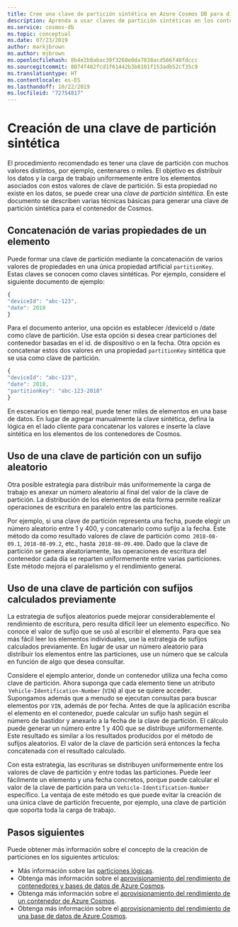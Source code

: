```yaml
---
title: Cree una clave de partición sintética en Azure Cosmos DB para distribuir la carga de trabajo y los datos uniformemente.
description: Aprenda a usar claves de partición sintéticas en los contenedores de Azure Cosmos
ms.service: cosmos-db
ms.topic: conceptual
ms.date: 07/23/2019
author: markjbrown
ms.author: mjbrown
ms.openlocfilehash: 8b4e2b8abac39f3268e0da7838acd566f40fdccc
ms.sourcegitcommit: 8074f482fcd1f61442b3b8101f153adb52cf35c9
ms.translationtype: HT
ms.contentlocale: es-ES
ms.lasthandoff: 10/22/2019
ms.locfileid: "72754817"
---
```

# <a name="create-a-synthetic-partition-key"></a>Creación de una clave de partición sintética

El procedimiento recomendado es tener una clave de partición con muchos valores distintos, por ejemplo, centenares o miles. El objetivo es distribuir los datos y la carga de trabajo uniformemente entre los elementos asociados con estos valores de clave de partición. Si esta propiedad no existe en los datos, se puede crear una *clave de partición sintética*. En este documento se describen varias técnicas básicas para generar una clave de partición sintética para el contenedor de Cosmos.

## <a name="concatenate-multiple-properties-of-an-item"></a>Concatenación de varias propiedades de un elemento

Puede formar una clave de partición mediante la concatenación de varios valores de propiedades en una única propiedad artificial `partitionKey`. Estas claves se conocen como claves sintéticas. Por ejemplo, considere el siguiente documento de ejemplo:

```JavaScript
{
"deviceId": "abc-123",
"date": 2018
}
```

Para el documento anterior, una opción es establecer /deviceId o /date como clave de partición. Use esta opción si desea crear particiones del contenedor basadas en el id. de dispositivo o en la fecha. Otra opción es concatenar estos dos valores en una propiedad `partitionKey` sintética que se usa como clave de partición.

```JavaScript
{
"deviceId": "abc-123",
"date": 2018,
"partitionKey": "abc-123-2018"
}
```

En escenarios en tiempo real, puede tener miles de elementos en una base de datos. En lugar de agregar manualmente la clave sintética, defina la lógica en el lado cliente para concatenar los valores e inserte la clave sintética en los elementos de los contenedores de Cosmos.

## <a name="use-a-partition-key-with-a-random-suffix"></a>Uso de una clave de partición con un sufijo aleatorio

Otra posible estrategia para distribuir más uniformemente la carga de trabajo es anexar un número aleatorio al final del valor de la clave de partición. La distribución de los elementos de esta forma permite realizar operaciones de escritura en paralelo entre las particiones.

Por ejemplo, si una clave de partición representa una fecha, puede elegir un número aleatorio entre 1 y 400, y concatenarlo como sufijo a la fecha. Este método da como resultado valores de clave de partición como  `2018-08-09.1`, `2018-08-09.2`, etc., hasta  `2018-08-09.400`. Dado que la clave de partición se genera aleatoriamente, las operaciones de escritura del contenedor cada día se reparten uniformemente entre varias particiones. Este método mejora el paralelismo y el rendimiento general.

## <a name="use-a-partition-key-with-pre-calculated-suffixes"></a>Uso de una clave de partición con sufijos calculados previamente 

La estrategia de sufijos aleatorios puede mejorar considerablemente el rendimiento de escritura, pero resulta difícil leer un elemento específico. No conoce el valor de sufijo que se usó al escribir el elemento. Para que sea más fácil leer los elementos individuales, use la estrategia de sufijos calculados previamente. En lugar de usar un número aleatorio para distribuir los elementos entre las particiones, use un número que se calcula en función de algo que desea consultar.

Considere el ejemplo anterior, donde un contenedor utiliza una fecha como clave de partición. Ahora suponga que cada elemento tiene un atributo  `Vehicle-Identification-Number` (`VIN`) al que se quiere acceder. Supongamos además que a menudo se ejecutan consultas para buscar elementos por `VIN`, además de por fecha. Antes de que la aplicación escriba el elemento en el contenedor, puede calcular un sufijo hash según el número de bastidor y anexarlo a la fecha de la clave de partición. El cálculo puede generar un número entre 1 y 400 que se distribuye uniformemente. Este resultado es similar a los resultados producidos por el método de sufijos aleatorios. El valor de la clave de partición será entonces la fecha concatenada con el resultado calculado.

Con esta estrategia, las escrituras se distribuyen uniformemente entre los valores de clave de partición y entre todas las particiones. Puede leer fácilmente un elemento y una fecha concretos, porque puede calcular el valor de la clave de partición para un `Vehicle-Identification-Number` específico. La ventaja de este método es que puede evitar la creación de una única clave de partición frecuente, por ejemplo, una clave de partición que soporta toda la carga de trabajo. 

## <a name="next-steps"></a>Pasos siguientes

Puede obtener más información sobre el concepto de la creación de particiones en los siguientes artículos:

* Más información sobre las [particiones lógicas](partition-data.md).
* Obtenga más información sobre el [aprovisionamiento del rendimiento de contenedores y bases de datos de Azure Cosmos](set-throughput.md).
* Obtenga más información sobre el [aprovisionamiento del rendimiento de un contenedor de Azure Cosmos](how-to-provision-container-throughput.md).
* Obtenga más información sobre el [aprovisionamiento del rendimiento de una base de datos de Azure Cosmos](how-to-provision-database-throughput.md).

